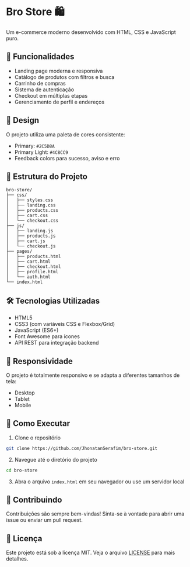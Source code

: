 # Bro Store 🛍️

Um e-commerce moderno desenvolvido com HTML, CSS e JavaScript puro.

## 🚀 Funcionalidades

- Landing page moderna e responsiva
- Catálogo de produtos com filtros e busca
- Carrinho de compras
- Sistema de autenticação
- Checkout em múltiplas etapas
- Gerenciamento de perfil e endereços

## 🎨 Design

O projeto utiliza uma paleta de cores consistente:

- Primary: `#2C5D8A`
- Primary Light: `#4C8CC9`
- Feedback colors para sucesso, aviso e erro

## 📂 Estrutura do Projeto

```
bro-store/
├── css/
│   ├── styles.css
│   ├── landing.css
│   ├── products.css
│   ├── cart.css
│   └── checkout.css
├── js/
│   ├── landing.js
│   ├── products.js
│   ├── cart.js
│   └── checkout.js
├── pages/
│   ├── products.html
│   ├── cart.html
│   ├── checkout.html
│   ├── profile.html
│   └── auth.html
└── index.html
```

## 🛠️ Tecnologias Utilizadas

- HTML5
- CSS3 (com variáveis CSS e Flexbox/Grid)
- JavaScript (ES6+)
- Font Awesome para ícones
- API REST para integração backend

## 📱 Responsividade

O projeto é totalmente responsivo e se adapta a diferentes tamanhos de tela:
- Desktop
- Tablet
- Mobile

## 🚀 Como Executar

1. Clone o repositório
```bash
git clone https://github.com/JhonatanSerafim/bro-store.git
```

2. Navegue até o diretório do projeto
```bash
cd bro-store
```

3. Abra o arquivo `index.html` em seu navegador ou use um servidor local

## 🤝 Contribuindo

Contribuições são sempre bem-vindas! Sinta-se à vontade para abrir uma issue ou enviar um pull request.

## 📝 Licença

Este projeto está sob a licença MIT. Veja o arquivo [LICENSE](LICENSE) para mais detalhes. 